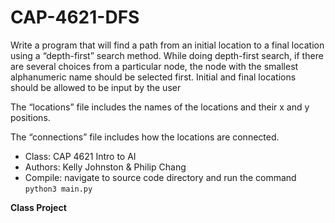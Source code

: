# CAP-4621-DFS


Write a program that will find a path from an initial location to a final location using a “depth-first” search method. While doing depth-first search, if there are several choices from a particular node, the node with the smallest alphanumeric name should be selected first. 
Initial and final locations should be allowed to be input by the user 

The “locations” file includes the names of the locations and their x and y positions.

The “connections” file includes how the locations are connected. 

* Class: CAP 4621 Intro to AI
* Authors: Kelly Johnston & Philip Chang
* Compile: navigate to source code directory and run the command `python3 main.py`

**Class Project**
